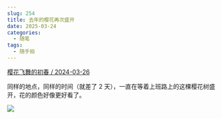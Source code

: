 ```yaml
---
slug: 254
title: 去年的樱花再次盛开
date: 2025-03-24
categories: 
  - 随笔
tags: 
  - 随手拍
---
```


[樱花飞舞的初春 / 2024-03-26](/blog/222.html)

同样的地点，同样的时间（就差了 2 天），一直在等着上班路上的这棵樱花树盛开，花的颜色好像更好看了。

![](https://imgurl.zishu.me/2025/03/1742781458088.jpg)

